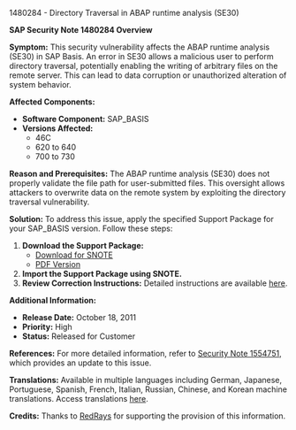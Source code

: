 1480284 - Directory Traversal in ABAP runtime analysis (SE30)

**SAP Security Note 1480284 Overview**

**Symptom:**
This security vulnerability affects the ABAP runtime analysis (SE30) in SAP Basis. An error in SE30 allows a malicious user to perform directory traversal, potentially enabling the writing of arbitrary files on the remote server. This can lead to data corruption or unauthorized alteration of system behavior.

**Affected Components:**
- **Software Component:** SAP_BASIS
- **Versions Affected:**
  - 46C
  - 620 to 640
  - 700 to 730

**Reason and Prerequisites:**
The ABAP runtime analysis (SE30) does not properly validate the file path for user-submitted files. This oversight allows attackers to overwrite data on the remote system by exploiting the directory traversal vulnerability.

**Solution:**
To address this issue, apply the specified Support Package for your SAP_BASIS version. Follow these steps:
1. **Download the Support Package:**
   - [Download for SNOTE](https://me.sap.com/supportpackage/SAPKB1480284)
   - [PDF Version](https://me.sap.com/sap/support/sfm/notes/print/0001480284?language=en-US&token=CEB62FC1C041CCA8D8FB2D3F7B5CDCC2)
2. **Import the Support Package using SNOTE.**
3. **Review Correction Instructions:** Detailed instructions are available [here](https://me.sap.com/corrins/0001480284/41).

**Additional Information:**
- **Release Date:** October 18, 2011
- **Priority:** High
- **Status:** Released for Customer

**References:**
For more detailed information, refer to [Security Note 1554751](https://me.sap.com/notes/1554751), which provides an update to this issue.

**Translations:**
Available in multiple languages including German, Japanese, Portuguese, Spanish, French, Italian, Russian, Chinese, and Korean machine translations. Access translations [here](https://me.sap.com/notes/0001480284/).

**Credits:**
Thanks to [RedRays](https://redrays.io) for supporting the provision of this information.